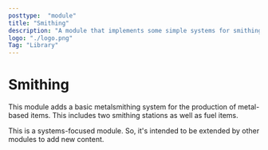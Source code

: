 ```yaml
---
posttype:  "module"  
title: "Smithing"
description: "A module that implements some simple systems for smithing metal-based items"
logo: "./logo.png"
Tag: "Library"
---
```

Smithing
============

This module adds a basic metalsmithing system for the production of metal-based items. This includes two smithing
stations as well as fuel items.

This is a systems-focused module. So, it's intended to be extended by other modules to add new content.